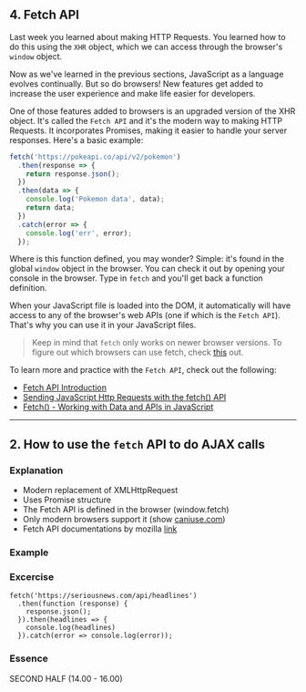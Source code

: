 ## 4. Fetch API

Last week you learned about making HTTP Requests. You learned how to do this using the `XHR` object, which we can access through the browser's `window` object.

Now as we've learned in the previous sections, JavaScript as a language evolves continually. But so do browsers! New features get added to increase the user experience and make life easier for developers.

One of those features added to browsers is an upgraded version of the XHR object. It's called the `Fetch API` and it's the modern way to making HTTP Requests. It incorporates Promises, making it easier to handle your server responses. Here's a basic example:

```js
fetch('https://pokeapi.co/api/v2/pokemon')
  .then(response => {
    return response.json();
  })
  .then(data => {
    console.log('Pokemon data', data);
    return data;
  })
  .catch(error => {
    console.log('err', error);
  });
```

Where is this function defined, you may wonder? Simple: it's found in the global `window` object in the browser. You can check it out by opening your console in the browser. Type in `fetch` and you'll get back a function definition.

When your JavaScript file is loaded into the DOM, it automatically will have access to any of the browser's web APIs (one if which is the `Fetch API`). That's why you can use it in your JavaScript files.

> Keep in mind that `fetch` only works on newer browser versions. To figure out which browsers can use fetch, check [this](https://caniuse.com/#feat=fetch) out.

To learn more and practice with the `Fetch API`, check out the following:

- [Fetch API Introduction](https://www.youtube.com/watch?v=Oive66jrwBs)
- [Sending JavaScript Http Requests with the fetch() API](https://www.youtube.com/watch?v=23hrM4saaMk)
- [Fetch() - Working with Data and APIs in JavaScript](https://www.youtube.com/watch?v=tc8DU14qX6I)

---

## 2. How to use the `fetch` API to do AJAX calls

### Explanation

- Modern replacement of XMLHttpRequest
- Uses Promise structure
- The Fetch API is defined in the browser (window.fetch)
- Only modern browsers support it (show [caniuse.com](https://caniuse.com/#feat=fetch))
- Fetch API documentations by mozilla [link](https://developer.mozilla.org/en-US/docs/Web/API/Fetch_API/Using_Fetch)

### Example

### Excercise

```
fetch('https://seriousnews.com/api/headlines')
  .then(function (response) {
    response.json();
  }).then(headlines => {
    console.log(headlines)
  }).catch(error => console.log(error));
```

### Essence

SECOND HALF (14.00 - 16.00)
